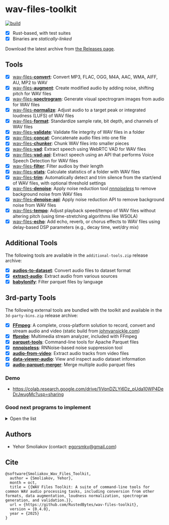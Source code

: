 # wav-files-toolkit

[![build](https://github.com/RustedBytes/wav-files-toolkit/actions/workflows/download-and-release.yml/badge.svg)](https://github.com/RustedBytes/wav-files-toolkit/actions/workflows/download-and-release.yml)

- [x] Rust-based, with test suites
- [x] Binaries are *statically-linked*

Download the latest archive from [the Releases page](https://github.com/RustedBytes/wav-files-toolkit/releases).

## Tools

- [x] [wav-files-**convert**](https://github.com/RustedBytes/wav-files-convert): Convert MP3, FLAC, OGG, M4A, AAC, WMA, AIFF, AU, MP2 to WAV
- [x] [wav-files-**augment**](https://github.com/RustedBytes/wav-files-augment): Create modified audio by adding noise, shifting pitch for WAV files
- [x] [wav-files-**spectrogram**](https://github.com/RustedBytes/wav-files-spectrogram): Generate visual spectrogram images from audio for WAV files
- [x] [wav-files-**normalize**](https://github.com/RustedBytes/wav-files-normalize): Adjust audio to a target peak or integrated loudness (LUFS) of WAV files
- [x] [wav-files-**format**](https://github.com/RustedBytes/wav-files-format): Standardize sample rate, bit depth, and channels of WAV files
- [x] [wav-files-**validate**](https://github.com/RustedBytes/wav-files-validate): Validate file integrity of WAV files in a folder
- [x] [wav-files-**concat**](https://github.com/RustedBytes/wav-files-concat): Concatenate audio files into one file
- [x] [wav-files-**chunker**](https://github.com/RustedBytes/wav-files-chunker): Chunk WAV files into smaller pieces
- [x] [wav-files-**vad**](https://github.com/RustedBytes/wav-files-vad): Extract speech using WebRTC VAD for WAV files
- [x] [wav-files-**vad-api**](https://github.com/RustedBytes/wav-files-vad-api): Extract speech using an API that performs Voice Speech Detection for WAV files
- [x] [wav-files-**filter**](https://github.com/RustedBytes/wav-files-filter): Filter audios by their length
- [x] [wav-files-**stats**](https://github.com/RustedBytes/wav-files-stats): Calculate statistics of a folder with WAV files
- [x] [wav-files-**trim**](https://github.com/RustedBytes/wav-files-trim): Automatically detect and trim silence from the start/end of WAV files, with optional threshold settings
- [x] [wav-files-**denoise**](https://github.com/RustedBytes/wav-files-denoise): Apply noise reduction tool [*nnnoiseless*](https://github.com/jneem/nnnoiseless) to remove background noise from WAV files
- [x] [wav-files-**denoise-api**](https://github.com/RustedBytes/wav-files-denoise-api): Apply noise reduction API to remove background noise from WAV files
- [x] [wav-files-**tempo**](https://github.com/RustedBytes/wav-files-tempo): Adjust playback speed/tempo of WAV files without altering pitch (using time-stretching algorithms like WSOLA)
- [x] [wav-files-**echo**](https://github.com/RustedBytes/wav-files-echo): Add echo, reverb, or chorus effects to WAV files using delay-based DSP parameters (e.g., decay time, wet/dry mix)

## Additional Tools

The following tools are available in the `additional-tools.zip` release archive:

- [x] [**audios-to-dataset**](https://github.com/RustedBytes/audios-to-dataset): Convert audio files to dataset format
- [x] [**extract-audio**](https://github.com/RustedBytes/extract-audio): Extract audio from various sources
- [x] [**babylonify**](https://github.com/RustedBytes/babylonify): Filter parquet files by language

## 3rd-party Tools

The following external tools are bundled with the toolkit and available in the `3d-party-bins.zip` release archive:

- [x] [**FFmpeg**](https://ffmpeg.org/): A complete, cross-platform solution to record, convert and stream audio and video (static build from [johnvansickle.com](https://johnvansickle.com/ffmpeg/))
- [x] [**ffprobe**](https://ffmpeg.org/ffprobe.html): Multimedia stream analyzer, included with FFmpeg
- [x] [**parquet-tools**](https://github.com/hangxie/parquet-tools): Command-line tools for Apache Parquet files
- [x] [**nnnoiseless**](https://github.com/RustedBytes/nnnoiseless-releases): RNNoise-based noise suppression tool
- [x] [**audio-from-video**](https://github.com/RustedBytes/audio-from-video): Extract audio tracks from video files
- [x] [**data-viewer-audio**](https://github.com/RustedBytes/data-viewer-audio): View and inspect audio dataset information
- [x] [**audio-parquet-merger**](https://github.com/RustedBytes/audio-parquet-merger): Merge multiple audio parquet files

### Demo

- https://colab.research.google.com/drive/1iVqnDZLYi6Dz_pUda10WP4DeDrJwugMc?usp=sharing

### Good next programs to implement

<details>

  <summary>Open the list</summary>
  
- [ ] wav-files-**eq**: Apply equalization filters to boost/cut specific frequency bands in WAV files. Why? Builds on spectrogram visualization for targeted audio shaping; useful for mastering or voice enhancement.
- [ ] wav-files-**compress**: Apply dynamic range compression to even out loud/soft parts in WAV files, with adjustable ratio/threshold. Why? Pairs with normalization for professional loudness control; prevents clipping in mixed or concatenated files.
- [ ] wav-files-**metadata**: Edit or extract embedded metadata (e.g., artist, title, comments) in WAV files using RIFF chunks. Why? Fills a gap in file handling; integrates with stats and validation for better organization in folders.
- [ ] wav-files-**waveform**: Generate static waveform plot images (PNG/SVG) from WAV files, with customizable styles. Why? Expands visualization beyond spectrograms; quick for previews or reports alongside stats.
- [ ] wav-files-**fft**: Compute and export Fast Fourier Transform (FFT) data as text/CSV for frequency analysis of WAV files. Why? Deeper dive beyond spectrograms for quantitative spectral insights; supports research or automated quality checks.
- [ ] wav-files-**mix**: Overlay or blend multiple WAV files into a single output, with volume balancing and channel mapping (e.g., stereo mixdown)
- [ ] wav-files-**volume**: Adjust overall gain or apply random volume scaling (e.g., ±dB range) to WAV files for dynamic loudness variation. Why for ML? Simulates real-world recording inconsistencies (e.g., microphone distance); pairs with normalization to prevent overfitting in tasks like speaker identification, boosting generalization as seen in torchaudio pipelines.
- [ ] wav-files-**shift**: Perform time-domain shifting by inserting silence or cropping edges to offset audio start/end randomly. Why for ML? Introduces temporal misalignment common in streaming audio; essential for sequence models (e.g., RNNs/LSTMs) in event detection, reducing sensitivity to exact timing as in raw waveform augmentations.
- [ ] wav-files-**crop**: Extract fixed-length random segments (with overlap options) from longer WAV files. Why for ML? Generates variable-length clips for balanced batching in training; critical for fixed-input models like CNNs on audio spectrograms, mimicking dataset imbalances in environmental sound classification.
- [ ] wav-files-**mask**: Apply time-domain masking by zeroing out random contiguous segments (e.g., SpecAugment-inspired on waveform). Why for ML? Encourages models to focus on partial signals, enhancing robustness to occlusions; useful for bioacoustics or music tagging where partial data is common, as in masking strategies for DL.
- [ ] wav-files-**channel**: Swap, drop, or mix stereo channels (e.g., mono conversion with panning) for multi-channel WAV files. Why for ML? Handles channel imbalances in stereo datasets; augments for mono-compatible models, aiding transfer learning in spatial audio tasks like source separation.

</details>

## Authors

- Yehor Smoliakov (contact: <egorsmkv@gmail.com>)

## Cite

```
@software{Smoliakov_Wav_Files_Toolkit,
  author = {Smoliakov, Yehor},
  month = oct,
  title = {{WAV Files Toolkit: A suite of command-line tools for common WAV audio processing tasks, including conversion from other formats, data augmentation, loudness normalization, spectrogram generation, and validation.}},
  url = {https://github.com/RustedBytes/wav-files-toolkit},
  version = {0.4.0},
  year = {2025}
}
```
